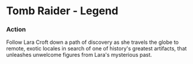 # Tomb Raider - Legend

### Action

Follow Lara Croft down a path of discovery as she travels the globe to remote, exotic locales in search of one of history's greatest artifacts, that unleashes unwelcome figures from Lara's mysterious past.